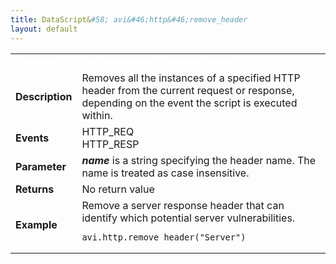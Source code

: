 ```yaml
---
title: DataScript&#58; avi&#46;http&#46;remove_header
layout: default
---
```

<table class="table table-hover table table-bordered table-hover">  
<tbody>       
<tr>   
<td><font size="3" color="white"><strong>Function</strong></font></td>
<td><font color="white"><b>avi.http.remove_header( name )</b></font></td>
</tr>
<tr>   
<td><font size="3"><strong>Description</strong></font></td>
<td>Removes all the instances of a specified HTTP header from the current request or response, depending on the event the script is executed within.</td>
</tr>
<tr>   
<td><font size="3"><strong>Events</strong></font></td>
<td>HTTP_REQ<br> HTTP_RESP</td>
</tr>
<tr>   
<td><font size="3"><strong>Parameter</strong></font></td>
<td><strong><em>name</em> </strong>is a string specifying the header name. The name is treated as case insensitive.</td>
</tr>
<tr>   
<td><font size="3"><strong>Returns</strong></font></td>
<td>No return value</td>
</tr>
<tr>   
<td><font size="3"><strong>Example</strong></font></td>
<td>Remove a server response header that can identify which potential server vulnerabilities.<br> 
<!-- Crayon Syntax Highlighter v2.7.1 --> <pre><code class="language-lua">avi.http.remove_header("Server")</code></pre> 
<!-- [Format Time: 0.0008 seconds] --></td>
</tr>
</tbody>
</table> 